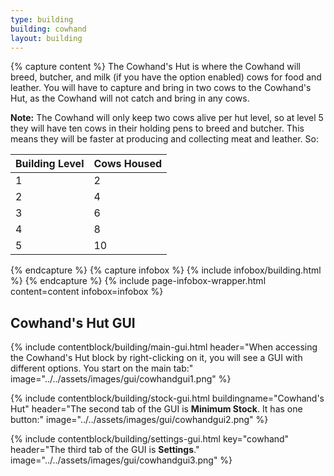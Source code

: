 ```yaml
---
type: building
building: cowhand
layout: building
---
```

{% capture content %}
The Cowhand's Hut is where the Cowhand will breed, butcher, and milk (if you have the option enabled) cows for food and leather. You will have to capture and bring in two cows to the Cowhand's Hut, as the Cowhand will not catch and bring in any cows.

**Note:** The Cowhand will only keep two cows alive per hut level, so at level 5 they will have ten cows in their holding pens to breed and butcher. This means they will be faster at producing and collecting meat and leather. So:


| Building Level | Cows Housed |
| -------------- | ----------- |
| 1              | 2           |
| 2              | 4           |
| 3              | 6           |
| 4              | 8           |
| 5              | 10          |
{% endcapture %}
{% capture infobox %}
{% include infobox/building.html %}
{% endcapture %}
{% include page-infobox-wrapper.html content=content infobox=infobox %}

## Cowhand's Hut GUI

{% include contentblock/building/main-gui.html header="When accessing the Cowhand's Hut block by right-clicking on it, you will see a GUI with different options. You start on the main tab:" image="../../assets/images/gui/cowhandgui1.png" %}

{% include contentblock/building/stock-gui.html buildingname="Cowhand's Hut" header="The second tab of the GUI is <strong>Minimum Stock</strong>. It has one button:" image="../../assets/images/gui/cowhandgui2.png" %}

{% include contentblock/building/settings-gui.html key="cowhand" header="The third tab of the GUI is <strong>Settings</strong>." image="../../assets/images/gui/cowhandgui3.png" %}